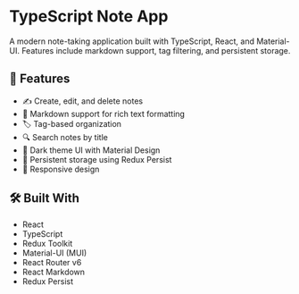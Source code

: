 # TypeScript Note App

A modern note-taking application built with TypeScript, React, and Material-UI. Features include markdown support, tag filtering, and persistent storage.

## 🚀 Features

- ✍️ Create, edit, and delete notes
- 📝 Markdown support for rich text formatting
- 🏷️ Tag-based organization
- 🔍 Search notes by title
- 🎨 Dark theme UI with Material Design
- 💾 Persistent storage using Redux Persist
- 📱 Responsive design

## 🛠️ Built With

- React
- TypeScript
- Redux Toolkit
- Material-UI (MUI)
- React Router v6
- React Markdown
- Redux Persist
